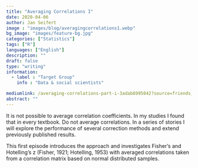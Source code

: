 ```yaml
---
title: "Averaging Correlations I"
date: 2020-04-06
author: Jan Seifert
image : "images/blog/averagingcorrelations1.webp"
bg_image: "images/feature-bg.jpg"
categories: ["Statistics"]
tags: ["R"]
languages: ["English"]
description: ""
draft: false
type: "writing"
information:
  - label : "Target Group"
    info : "Data & social scientists"

mediumlink: /averaging-correlations-part-i-3adab6995042?source=friends_link&sk=fb1db5120d0122304f92e4e54c4cba3d
abstract: ""
---
```


It is not possible to average correlation coefficients. In my studies I found that in every textbook. Do not average correlations. In a series of stories I will explore the performance of several correction methods and extend previously published results. </p>

This first episode introduces the approach and investigates Fisher’s and Hotelling’s z (Fisher, 1921; Hotelling, 1953) with averaged correlations taken from a correlation matrix based on normal distributed samples.
